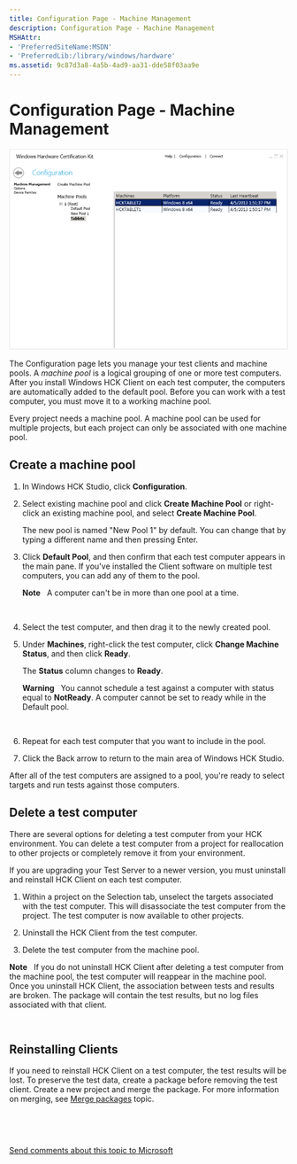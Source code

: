 ```yaml
---
title: Configuration Page - Machine Management
description: Configuration Page - Machine Management
MSHAttr:
- 'PreferredSiteName:MSDN'
- 'PreferredLib:/library/windows/hardware'
ms.assetid: 9c87d3a8-4a5b-4ad9-aa31-dde58f03aa9e
---
```


# Configuration Page - Machine Management


![hck studio configuration machine management tab](images/hck-winb-studio-configuration-machinem.png)

The Configuration page lets you manage your test clients and machine pools. A *machine pool* is a logical grouping of one or more test computers. After you install Windows HCK Client on each test computer, the computers are automatically added to the default pool. Before you can work with a test computer, you must move it to a working machine pool.

Every project needs a machine pool. A machine pool can be used for multiple projects, but each project can only be associated with one machine pool.

## <span id="Create_a_machine_pool"></span><span id="create_a_machine_pool"></span><span id="CREATE_A_MACHINE_POOL"></span>Create a machine pool


1.  In Windows HCK Studio, click **Configuration**.

2.  Select existing machine pool and click **Create Machine Pool** or right-click an existing machine pool, and select **Create Machine Pool**.

    The new pool is named "New Pool 1" by default. You can change that by typing a different name and then pressing Enter.

3.  Click **Default Pool**, and then confirm that each test computer appears in the main pane. If you've installed the Client software on multiple test computers, you can add any of them to the pool.

    **Note**  
    A computer can't be in more than one pool at a time.

     

4.  Select the test computer, and then drag it to the newly created pool.

5.  Under **Machines**, right-click the test computer, click **Change Machine Status**, and then click **Ready**.

    The **Status** column changes to **Ready**.

    **Warning**  
    You cannot schedule a test against a computer with status equal to **NotReady**. A computer cannot be set to ready while in the Default pool.

     

6.  Repeat for each test computer that you want to include in the pool.

7.  Click the Back arrow to return to the main area of Windows HCK Studio.

After all of the test computers are assigned to a pool, you're ready to select targets and run tests against those computers.

## <span id="Delete_a_test_computer"></span><span id="delete_a_test_computer"></span><span id="DELETE_A_TEST_COMPUTER"></span>Delete a test computer


There are several options for deleting a test computer from your HCK environment. You can delete a test computer from a project for reallocation to other projects or completely remove it from your environment.

If you are upgrading your Test Server to a newer version, you must uninstall and reinstall HCK Client on each test computer.

1.  Within a project on the Selection tab, unselect the targets associated with the test computer. This will disassociate the test computer from the project. The test computer is now available to other projects.

2.  Uninstall the HCK Client from the test computer.

3.  Delete the test computer from the machine pool.

**Note**  
If you do not uninstall HCK Client after deleting a test computer from the machine pool, the test computer will reappear in the machine pool. Once you uninstall HCK Client, the association between tests and results are broken. The package will contain the test results, but no log files associated with that client.

 

## <span id="Reinstalling_Clients"></span><span id="reinstalling_clients"></span><span id="REINSTALLING_CLIENTS"></span>Reinstalling Clients


If you need to reinstall HCK Client on a test computer, the test results will be lost. To preserve the test data, create a package before removing the test client. Create a new project and merge the package. For more information on merging, see [Merge packages](merge-packages.md) topic.

 

 

[Send comments about this topic to Microsoft](mailto:wsddocfb@microsoft.com?subject=Documentation%20feedback%20%5Bp_hlk\p_hlk%5D:%20Configuration%20Page%20-%20Machine%20Management%20%20RELEASE:%20%288/1/2017%29&body=%0A%0APRIVACY%20STATEMENT%0A%0AWe%20use%20your%20feedback%20to%20improve%20the%20documentation.%20We%20don't%20use%20your%20email%20address%20for%20any%20other%20purpose,%20and%20we'll%20remove%20your%20email%20address%20from%20our%20system%20after%20the%20issue%20that%20you're%20reporting%20is%20fixed.%20While%20we're%20working%20to%20fix%20this%20issue,%20we%20might%20send%20you%20an%20email%20message%20to%20ask%20for%20more%20info.%20Later,%20we%20might%20also%20send%20you%20an%20email%20message%20to%20let%20you%20know%20that%20we've%20addressed%20your%20feedback.%0A%0AFor%20more%20info%20about%20Microsoft's%20privacy%20policy,%20see%20http://privacy.microsoft.com/en-us/default.aspx. "Send comments about this topic to Microsoft")




